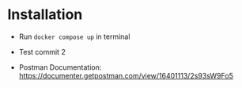 # Installation
- Run ```docker compose up``` in terminal
- Test commit 2

- Postman Documentation: https://documenter.getpostman.com/view/16401113/2s93sW9Fo5
